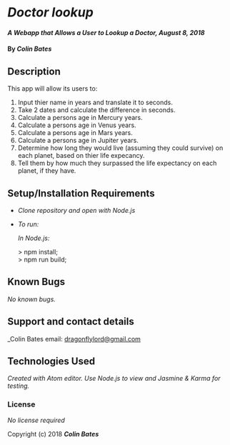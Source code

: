 # _Doctor lookup_

#### _A Webapp that Allows a User to Lookup a Doctor, August 8, 2018_

#### By _**Colin Bates**_

## Description

This app will allow its users to:

1) Input thier name in years and translate it to seconds.
2) Take 2 dates and calculate the difference in seconds.
3) Calculate a persons age in Mercury years.
4) Calculate a persons age in Venus years.
5) Calculate a persons age in Mars years.
6) Calculate a persons age in Jupiter years.
7) Determine how long they would live (assuming they could survive) on each planet, based on thier life expecancy.
8) Tell them by how much they surpassed the life expectancy on each planet, if they have.
## Setup/Installation Requirements

* _Clone repository and open with Node.js_
* _To run:_

  _In Node.js:_

  \> npm install;  
  \> npm run build;  


## Known Bugs

_No known bugs._

## Support and contact details

_Colin Bates email: dragonflylord@gmail.com

## Technologies Used

_Created with Atom editor.  Use Node.js to view and Jasmine & Karma for testing._

### License

*No license required*

Copyright (c) 2018 **_Colin Bates_**